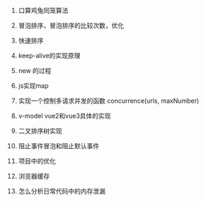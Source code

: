 1. 口算鸡兔同笼算法

2. 冒泡排序，冒泡排序的比较次数，优化

3. 快速排序

4. keep-alive的实现原理

5. new 的过程

6. js实现map

7. 实现一个控制多请求并发的函数 concurrence(urls, maxNumber)

8. v-model vue2和vue3具体的实现

9. 二叉排序树实现

10. 阻止事件冒泡和阻止默认事件

11. 项目中的优化

12. 浏览器缓存

13. 怎么分析日常代码中的内存泄漏
